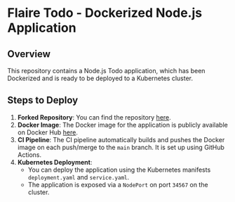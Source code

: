 # Flaire Todo - Dockerized Node.js Application

## Overview

This repository contains a Node.js Todo application, which has been Dockerized and is ready to be deployed to a Kubernetes cluster.

## Steps to Deploy

1. **Forked Repository**: You can find the repository [here](https://github.com/YOUR_USERNAME/flarie-todo).
2. **Docker Image**: The Docker image for the application is publicly available on Docker Hub [here](https://hub.docker.com/repository/docker/YOUR_DOCKER_USERNAME/flarie-todo).
3. **CI Pipeline**: The CI pipeline automatically builds and pushes the Docker image on each push/merge to the `main` branch. It is set up using GitHub Actions.
4. **Kubernetes Deployment**:
   - You can deploy the application using the Kubernetes manifests `deployment.yaml` and `service.yaml`.
   - The application is exposed via a `NodePort` on port `34567` on the cluster.
